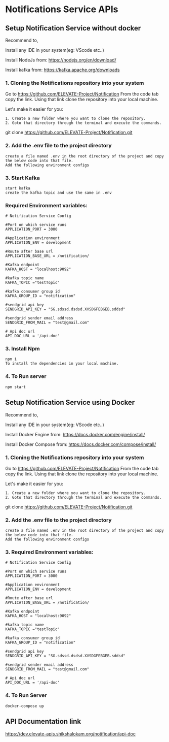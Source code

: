 # Notifications Service APIs

## Setup Notification Service without docker

Recommend to,

Install any IDE in your system(eg: VScode etc..)

Install NodeJs from: https://nodejs.org/en/download/

Install kafka from: https://kafka.apache.org/downloads

### 1. Cloning the Notifications repository into your system

Go to https://github.com/ELEVATE-Project/Notification From the code tab copy the link. Using that link clone the repository into your local machine.

Let's make it easier for you:

    1. Create a new folder where you want to clone the repository.
    2. Goto that directory through the terminal and execute the commands.

git clone https://github.com/ELEVATE-Project/Notification.git

### 2. Add the .env file to the project directory

    create a file named .env in the root directory of the project and copy the below code into that file.
    Add the following environment configs

### 3. Start Kafka

    start kafka
    create the kafka topic and use the same in .env

### Required Environment variables:

```
# Notification Service Config

#Port on which service runs
APPLICATION_PORT = 3000

#Application environment
APPLICATION_ENV = development

#Route after base url
APPLICATION_BASE_URL = /notification/

#Kafka endpoint
KAFKA_HOST = "localhost:9092"

#kafka topic name
KAFKA_TOPIC ="testTopic"

#kafka consumer group id
KAFKA_GROUP_ID = "notification"

#sendgrid api key
SENDGRID_API_KEY = "SG.sdssd.dsdsd.XVSDGFEBGEB.sddsd"

#sendgrid sender email address
SENDGRID_FROM_MAIL = "test@gmail.com"

# Api doc url
API_DOC_URL = '/api-doc'

```

### 3. Install Npm

    npm i
    To install the dependencies in your local machine.

### 4. To Run server

    npm start

## Setup Notification Service using Docker

Recommend to,

Install any IDE in your system(eg: VScode etc..)

Install Docker Engine from: https://docs.docker.com/engine/install/

Install Docker Compose from: https://docs.docker.com/compose/install/

### 1. Cloning the Notifications repository into your system

Go to https://github.com/ELEVATE-Project/Notification From the code tab copy the link. Using that link clone the repository into your local machine.

Let's make it easier for you:

    1. Create a new folder where you want to clone the repository.
    2. Goto that directory through the terminal and execute the commands.

git clone https://github.com/ELEVATE-Project/Notification.git

### 2. Add the .env file to the project directory

    create a file named .env in the root directory of the project and copy the below code into that file.
    Add the following environment configs

### 3. Required Environment variables:

```
# Notification Service Config

#Port on which service runs
APPLICATION_PORT = 3000

#Application environment
APPLICATION_ENV = development

#Route after base url
APPLICATION_BASE_URL = /notification/

#Kafka endpoint
KAFKA_HOST = "localhost:9092"

#kafka topic name
KAFKA_TOPIC ="testTopic"

#kafka consumer group id
KAFKA_GROUP_ID = "notification"

#sendgrid api key
SENDGRID_API_KEY = "SG.sdssd.dsdsd.XVSDGFEBGEB.sddsd"

#sendgrid sender email address
SENDGRID_FROM_MAIL = "test@gmail.com"

# Api doc url
API_DOC_URL = '/api-doc'

```

### 4. To Run Server

    docker-compose up

## API Documentation link

https://dev.elevate-apis.shikshalokam.org/notification/api-doc
